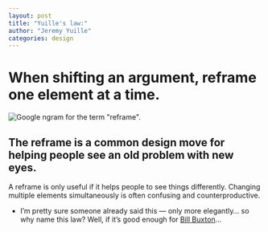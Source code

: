 ```yaml
---
layout: post
title: "Yuille's law:"
author: "Jeremy Yuille"
categories: design
---
```

# When shifting an argument, reframe one element at a time.

![Google ngram for the term "reframe".](/archive/assets/images/yuilles-law-1.webp)

## The reframe is a common design move for helping people see an old problem with new eyes.
A reframe is only useful if it helps people to see things differently. Changing multiple elements simultaneously is often confusing and counterproductive.

* I’m pretty sure someone already said this — only more elegantly… so why name this law? Well, if it’s good enough for [Bill Buxton](http://www.billbuxton.com/LessIsMore.pdf)…